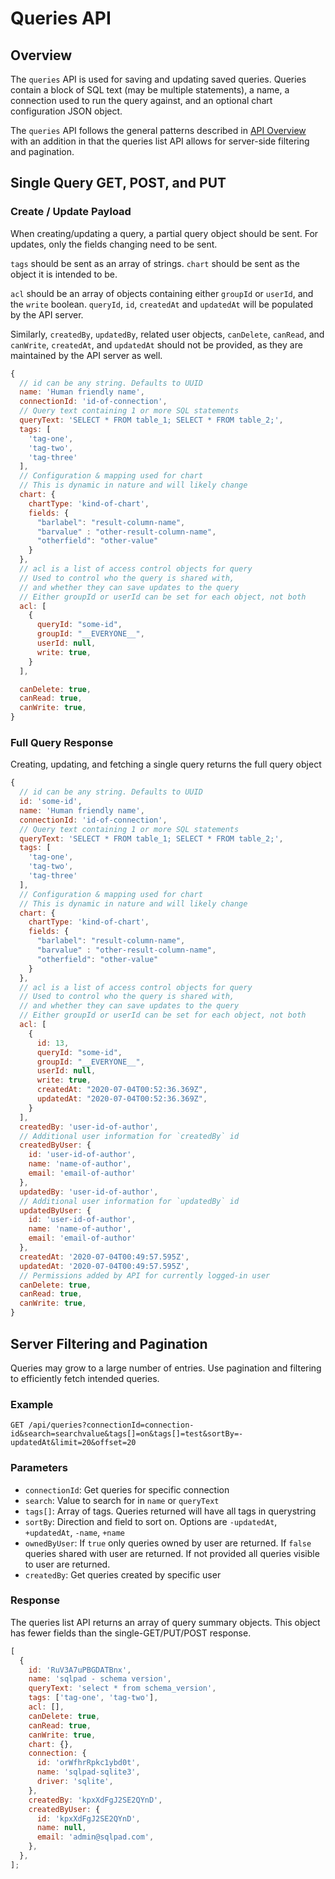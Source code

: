# Queries API

## Overview

The `queries` API is used for saving and updating saved queries. Queries contain a block of SQL text (may be multiple statements), a name, a connection used to run the query against, and an optional chart configuration JSON object.

The `queries` API follows the general patterns described in [API Overview](http://getsqlpad.com/#/api-overview) with an addition in that the queries list API allows for server-side filtering and pagination.

## Single Query GET, POST, and PUT

### Create / Update Payload

When creating/updating a query, a partial query object should be sent. For updates, only the fields changing need to be sent.

`tags` should be sent as an array of strings. `chart` should be sent as the object it is intended to be.

`acl` should be an array of objects containing either `groupId` or `userId`, and the `write` boolean. `queryId`, `id`, `createdAt` and `updatedAt` will be populated by the API server.

Similarly, `createdBy`, `updatedBy`, related user objects, `canDelete`, `canRead`, and `canWrite`, `createdAt`, and `updatedAt` should not be provided, as they are maintained by the API server as well.

```js
{
  // id can be any string. Defaults to UUID
  name: 'Human friendly name',
  connectionId: 'id-of-connection',
  // Query text containing 1 or more SQL statements
  queryText: 'SELECT * FROM table_1; SELECT * FROM table_2;',
  tags: [
    'tag-one',
    'tag-two',
    'tag-three'
  ],
  // Configuration & mapping used for chart
  // This is dynamic in nature and will likely change
  chart: {
    chartType: 'kind-of-chart',
    fields: {
      "barlabel": "result-column-name",
      "barvalue" : "other-result-column-name",
      "otherfield": "other-value"
    }
  },
  // acl is a list of access control objects for query
  // Used to control who the query is shared with,
  // and whether they can save updates to the query
  // Either groupId or userId can be set for each object, not both
  acl: [
    {
      queryId: "some-id",
      groupId: "__EVERYONE__",
      userId: null,
      write: true,
    }
  ],

  canDelete: true,
  canRead: true,
  canWrite: true,
}
```

### Full Query Response

Creating, updating, and fetching a single query returns the full query object

```js
{
  // id can be any string. Defaults to UUID
  id: 'some-id',
  name: 'Human friendly name',
  connectionId: 'id-of-connection',
  // Query text containing 1 or more SQL statements
  queryText: 'SELECT * FROM table_1; SELECT * FROM table_2;',
  tags: [
    'tag-one',
    'tag-two',
    'tag-three'
  ],
  // Configuration & mapping used for chart
  // This is dynamic in nature and will likely change
  chart: {
    chartType: 'kind-of-chart',
    fields: {
      "barlabel": "result-column-name",
      "barvalue" : "other-result-column-name",
      "otherfield": "other-value"
    }
  },
  // acl is a list of access control objects for query
  // Used to control who the query is shared with,
  // and whether they can save updates to the query
  // Either groupId or userId can be set for each object, not both
  acl: [
    {
      id: 13,
      queryId: "some-id",
      groupId: "__EVERYONE__",
      userId: null,
      write: true,
      createdAt: "2020-07-04T00:52:36.369Z",
      updatedAt: "2020-07-04T00:52:36.369Z",
    }
  ],
  createdBy: 'user-id-of-author',
  // Additional user information for `createdBy` id
  createdByUser: {
    id: 'user-id-of-author',
    name: 'name-of-author',
    email: 'email-of-author'
  },
  updatedBy: 'user-id-of-author',
  // Additional user information for `updatedBy` id
  updatedByUser: {
    id: 'user-id-of-author',
    name: 'name-of-author',
    email: 'email-of-author'
  },
  createdAt: '2020-07-04T00:49:57.595Z',
  updatedAt: '2020-07-04T00:49:57.595Z',
  // Permissions added by API for currently logged-in user
  canDelete: true,
  canRead: true,
  canWrite: true,
}
```

## Server Filtering and Pagination

Queries may grow to a large number of entries. Use pagination and filtering to efficiently fetch intended queries.

### Example

`GET /api/queries?connectionId=connection-id&search=searchvalue&tags[]=on&tags[]=test&sortBy=-updatedAt&limit=20&offset=20`

### Parameters

- `connectionId`: Get queries for specific connection
- `search`: Value to search for in `name` or `queryText`
- `tags[]`: Array of tags. Queries returned will have all tags in querystring
- `sortBy`: Direction and field to sort on. Options are `-updatedAt`, `+updatedAt`, `-name`, `+name`
- `ownedByUser`: If `true` only queries owned by user are returned. If `false` queries shared with user are returned. If not provided all queries visible to user are returned.
- `createdBy`: Get queries created by specific user

### Response

The queries list API returns an array of query summary objects. This object has fewer fields than the single-GET/PUT/POST response.

```js
[
  {
    id: 'RuV3A7uPBGDATBnx',
    name: 'sqlpad - schema version',
    queryText: 'select * from schema_version',
    tags: ['tag-one', 'tag-two'],
    acl: [],
    canDelete: true,
    canRead: true,
    canWrite: true,
    chart: {},
    connection: {
      id: 'orWfhrRpkc1ybd0t',
      name: 'sqlpad-sqlite3',
      driver: 'sqlite',
    },
    createdBy: 'kpxXdFgJ2SE2QYnD',
    createdByUser: {
      id: 'kpxXdFgJ2SE2QYnD',
      name: null,
      email: 'admin@sqlpad.com',
    },
  },
];
```
